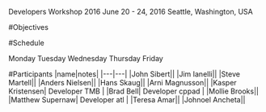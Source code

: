 Developers Workshop 2016
June 20 - 24, 2016
Seattle, Washington, USA

#Objectives

#Schedule

Monday
Tuesday
Wednesday
Thursday
Friday

#Participants
|name|notes|
|---|---|
|John Sibert||
|Jim Ianelli||
|Steve Martell||
|Anders Nielsen||
|Hans Skaug||
|Arni Magnusson||
|Kasper Kristensen| Developer TMB | 
|Brad Bell| Developer cppad |
|Mollie Brooks||
|Matthew Supernaw| Developer atl |
|Teresa Amar||
|Johnoel Ancheta||
